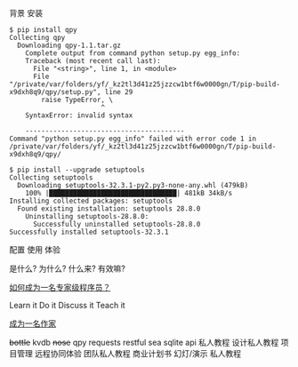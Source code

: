 背景
安装

```
$ pip install qpy
Collecting qpy
  Downloading qpy-1.1.tar.gz
    Complete output from command python setup.py egg_info:
    Traceback (most recent call last):
      File "<string>", line 1, in <module>
      File "/private/var/folders/yf/_kz2tl3d41z25jzzcw1btf6w0000gn/T/pip-build-x9dxh8q9/qpy/setup.py", line 29
        raise TypeError, \
                       ^
    SyntaxError: invalid syntax
    
    ----------------------------------------
Command "python setup.py egg_info" failed with error code 1 in /private/var/folders/yf/_kz2tl3d41z25jzzcw1btf6w0000gn/T/pip-build-x9dxh8q9/qpy/
```

```
$ pip install --upgrade setuptools
Collecting setuptools
  Downloading setuptools-32.3.1-py2.py3-none-any.whl (479kB)
    100% |████████████████████████████████| 481kB 34kB/s 
Installing collected packages: setuptools
  Found existing installation: setuptools 28.8.0
    Uninstalling setuptools-28.8.0:
      Successfully uninstalled setuptools-28.8.0
Successfully installed setuptools-32.3.1
```


配置
使用
体验


是什么?
为什么?
什么来?
有效嘛?


[如何成为一名专家级程序员？](http://www.topthink.com/topic/9863.html)


Learn it
Do it
Discuss it
Teach it


[成为一名作家](http://zh.wikihow.com/成为一名作家)

~~bottle~~
kvdb
~~nose~~
qpy
requests
restful
sea
sqlite
api 私人教程
设计私人教程
项目管理
远程协同体验
团队私人教程
商业计划书
幻灯/演示 私人教程



